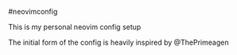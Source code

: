 #neovimconfig

This is my personal neovim config setup

The initial form of the config is heavily inspired by @ThePrimeagen
